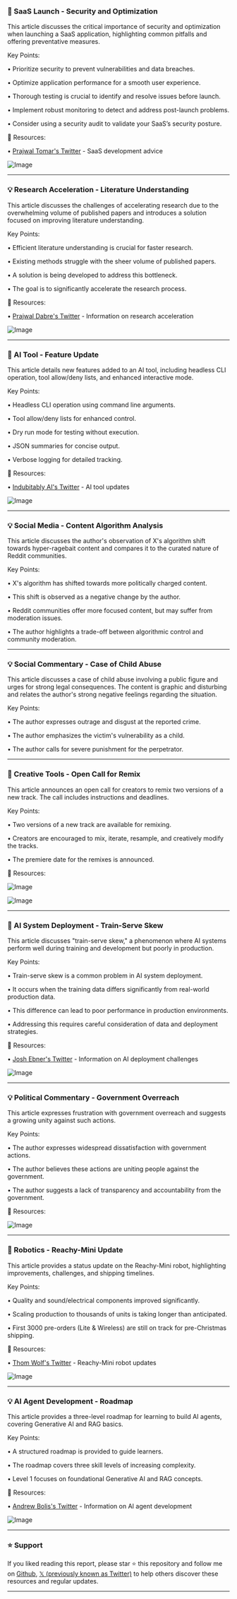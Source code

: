 ### 🤖 SaaS Launch - Security and Optimization

This article discusses the critical importance of security and optimization when launching a SaaS application, highlighting common pitfalls and offering preventative measures.

Key Points:

• Prioritize security to prevent vulnerabilities and data breaches.


• Optimize application performance for a smooth user experience.


• Thorough testing is crucial to identify and resolve issues before launch.


• Implement robust monitoring to detect and address post-launch problems.


• Consider using a security audit to validate your SaaS’s security posture.



🔗 Resources:

• [Prajwal Tomar's Twitter](https://x.com/PrajwalTomar_) - SaaS development advice


![Image](https://pbs.twimg.com/media/G0-ilVsaEAA9Ljo?format=jpg&name=small)


---
### 💡 Research Acceleration - Literature Understanding

This article discusses the challenges of accelerating research due to the overwhelming volume of published papers and introduces a solution focused on improving literature understanding.

Key Points:

•  Efficient literature understanding is crucial for faster research.


•  Existing methods struggle with the sheer volume of published papers.


• A solution is being developed to address this bottleneck.


•  The goal is to significantly accelerate the research process.



🔗 Resources:

• [Prajwal Dabre's Twitter](https://x.com/prajdabre) - Information on research acceleration


![Image](https://pbs.twimg.com/media/G1C890RWMAAsxkF?format=jpg&name=small)


---
### 🚀 AI Tool - Feature Update

This article details new features added to an AI tool, including headless CLI operation, tool allow/deny lists, and enhanced interactive mode.

Key Points:

• Headless CLI operation using command line arguments.


• Tool allow/deny lists for enhanced control.


• Dry run mode for testing without execution.


• JSON summaries for concise output.


• Verbose logging for detailed tracking.



🔗 Resources:

• [Indubitably AI's Twitter](https://x.com/indubitably_ai) - AI tool updates


![Image](https://pbs.twimg.com/tweet_video_thumb/G0151_Ra8AA6TBC.jpg)


---
### 💡 Social Media - Content Algorithm Analysis

This article discusses the author's observation of X's algorithm shift towards hyper-ragebait content and compares it to the curated nature of Reddit communities.

Key Points:

• X's algorithm has shifted towards more politically charged content.


• This shift is observed as a negative change by the author.


• Reddit communities offer more focused content, but may suffer from moderation issues.


• The author highlights a trade-off between algorithmic control and community moderation.



---
### 💡 Social Commentary - Case of Child Abuse

This article discusses a case of child abuse involving a public figure and urges for strong legal consequences.  The content is graphic and disturbing and relates the author's strong negative feelings regarding the situation.

Key Points:

•  The author expresses outrage and disgust at the reported crime.


•  The author emphasizes the victim's vulnerability as a child.


•  The author calls for severe punishment for the perpetrator.


---
### 🚀 Creative Tools - Open Call for Remix

This article announces an open call for creators to remix two versions of a new track.  The call includes instructions and deadlines.

Key Points:

• Two versions of a new track are available for remixing.


• Creators are encouraged to mix, iterate, resample, and creatively modify the tracks.


• The premiere date for the remixes is announced.



🔗 Resources:


![Image](https://pbs.twimg.com/amplify_video_thumb/1968367978958757889/img/MkFpaZ3OitB5iOeR.jpg)

![Image](https://pbs.twimg.com/amplify_video_thumb/1966682684547076096/img/C7do4bpWJ1rp2ST4?format=jpg&name=240x240)


---
### 🤖 AI System Deployment - Train-Serve Skew

This article discusses "train-serve skew," a phenomenon where AI systems perform well during training and development but poorly in production.

Key Points:

• Train-serve skew is a common problem in AI system deployment.


• It occurs when the training data differs significantly from real-world production data.


• This difference can lead to poor performance in production environments.


• Addressing this requires careful consideration of data and deployment strategies.



🔗 Resources:

• [Josh Ebner's Twitter](https://x.com/Josh_Ebner) - Information on AI deployment challenges


![Image](https://pbs.twimg.com/media/G0_JBwwWYAAuv6d?format=jpg&name=small)


---
### 💡 Political Commentary - Government Overreach

This article expresses frustration with government overreach and suggests a growing unity against such actions.

Key Points:

•  The author expresses widespread dissatisfaction with government actions.


•  The author believes these actions are uniting people against the government.


•  The author suggests a lack of transparency and accountability from the government.



🔗 Resources:


![Image](https://pbs.twimg.com/amplify_video_thumb/1968390970959163392/img/6oU8a2lVws-2-q1s.jpg)


---
### 🚀 Robotics - Reachy-Mini Update

This article provides a status update on the Reachy-Mini robot, highlighting improvements, challenges, and shipping timelines.

Key Points:

• Quality and sound/electrical components improved significantly.


• Scaling production to thousands of units is taking longer than anticipated.


• First 3000 pre-orders (Lite & Wireless) are still on track for pre-Christmas shipping.



🔗 Resources:

• [Thom Wolf's Twitter](https://x.com/Thom_Wolf) - Reachy-Mini robot updates


![Image](https://pbs.twimg.com/media/G1Ci026X0AARiYo?format=jpg&name=small)


---
### 💡 AI Agent Development - Roadmap

This article provides a three-level roadmap for learning to build AI agents, covering Generative AI and RAG basics.

Key Points:

• A structured roadmap is provided to guide learners.


• The roadmap covers three skill levels of increasing complexity.


• Level 1 focuses on foundational Generative AI and RAG concepts.



🔗 Resources:

• [Andrew Bolis's Twitter](https://x.com/AndrewBolis) - Information on AI agent development


![Image](https://pbs.twimg.com/media/G095jcxbEAAdIk0?format=jpg&name=small)


---

### ⭐️ Support

If you liked reading this report, please star ⭐️ this repository and follow me on [Github](https://github.com/Drix10), [𝕏 (previously known as Twitter)](https://x.com/DRIX_10_) to help others discover these resources and regular updates.

---